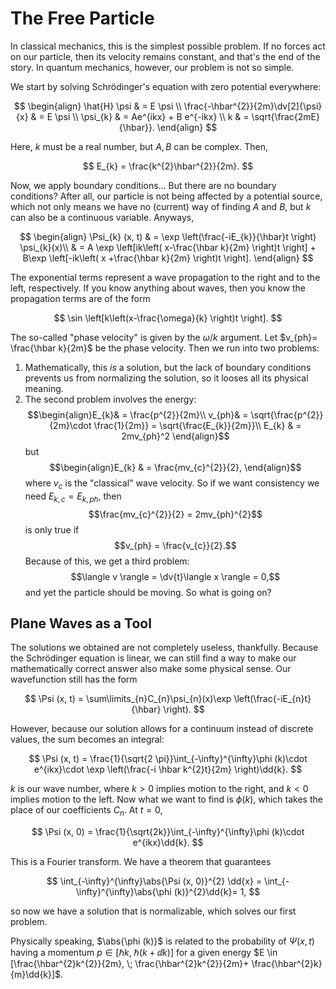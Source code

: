 # The Free Particle

In classical mechanics, this is the simplest possible problem. If no forces act on our particle, then its velocity remains constant, and that's the end of the story. In quantum mechanics, however, our problem is not so simple.

We start by solving Schrödinger's equation with zero potential everywhere:

$$
\begin{align}
\hat{H} \psi & = E \psi \\
\frac{-\hbar^{2}}{2m}\dv[2]{\psi}{x} & = E \psi \\
\psi_{k} & = Ae^{ikx} + B e^{-ikx} \\
k & = \sqrt{\frac{2mE}{\hbar}}.
\end{align}
$$

Here, $k$ must be a real number, but $A, B$ can be complex. Then,

$$
E_{k} = \frac{k^{2}\hbar^{2}}{2m}.
$$

Now, we apply boundary conditions... But there are no boundary conditions? After all, our particle is not being affected by a potential source, which not only means we have no (current) way of finding $A$ and $B$, but $k$ can also be a continuous variable. Anyways,

$$
\begin{align}
\Psi_{k} (x, t) & = \exp \left(\frac{-iE_{k}}{\hbar}t \right) \psi_{k}(x)\\
& = A \exp \left[ik\left( x-\frac{\hbar k}{2m} \right)t \right] + B\exp \left[-ik\left( x +\frac{\hbar k}{2m} \right)t \right].
\end{align}
$$

The exponential terms represent a wave propagation to the right and to the left, respectively. If you know anything about waves, then you know the propagation terms are of the form

$$
\sin \left[k\left(x-\frac{\omega}{k} \right)t \right].
$$

The so-called "phase velocity" is given by the $\omega/k$ argument. Let $v_{ph}= \frac{\hbar k}{2m}$ be the phase velocity. Then we run into two problems:
1. Mathematically, this *is* a solution, but the lack of boundary conditions prevents us from normalizing the solution, so it looses all its physical meaning.
1. The second problem involves the energy: $$\begin{align}E_{k}& = \frac{p^{2}}{2m}\\ v_{ph}& = \sqrt{\frac{p^{2}}{2m}\cdot \frac{1}{2m}} = \sqrt{\frac{E_{k}}{2m}}\\ E_{k} & = 2mv_{ph}^2 \end{align}$$ but $$\begin{align}E_{k} & = \frac{mv_{c}^{2}}{2}, \end{align}$$ where $v_{c}$ is the "classical" wave velocity. So if we want consistency we need $E_{k, c}= E_{k, ph}$, then $$\frac{mv_{c}^{2}}{2} = 2mv_{ph}^{2}$$ is only true if $$v_{ph} = \frac{v_{c}}{2}.$$ Because of this, we get a third problem: $$\langle v \rangle = \dv{t}\langle x \rangle = 0,$$ and yet the particle should be moving. So what is going on?

## Plane Waves as a Tool

The solutions we obtained are not completely useless, thankfully. Because the Schrödinger equation is linear, we can still find a way to make our mathematically correct answer also make some physical sense. Our wavefunction still has the form

$$
\Psi (x, t) = \sum\limits_{n}C_{n}\psi_{n}(x)\exp \left(\frac{-iE_{n}t}{\hbar} \right).
$$

However, because our solution allows for a continuum instead of discrete values, the sum becomes an integral:

$$
\Psi (x, t) = \frac{1}{\sqrt{2 \pi}}\int_{-\infty}^{\infty}\phi (k)\cdot e^{ikx}\cdot \exp \left(\frac{-i \hbar k^{2}t}{2m} \right)\dd{k}.
$$

$k$ is our wave number, where $k > 0$ implies motion to the right, and $k < 0$ implies motion to the left. Now what we want to find is $\phi (k)$, which takes the place of our coefficients $C_{n}$. At $t = 0$,

$$
\Psi (x, 0) = \frac{1}{\sqrt{2k}}\int_{-\infty}^{\infty}\phi (k)\cdot e^{ikx}\dd{k}.
$$

This is a Fourier transform. We have a theorem that guarantees

$$
\int_{-\infty}^{\infty}\abs{\Psi (x, 0)}^{2} \dd{x} = \int_{-\infty}^{\infty}\abs{\phi (k)}^{2}\dd{k}= 1,
$$

so now we have a solution that is normalizable, which solves our first problem.

Physically speaking, $\abs{\phi (k)}$ is related to the probability of $\Psi (x, t)$ having a momentum $p \in [\hbar k, \; \hbar (k + \dd{k})]$ for a given energy $E \in [\frac{\hbar^{2}k^{2}}{2m}, \; \frac{\hbar^{2}k^{2}}{2m}+ \frac{\hbar^{2}k}{m}\dd{k}]$.